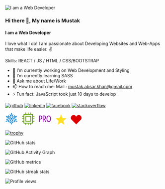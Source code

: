 ![I am a Web Developer](https://)
### Hi there 👋, My name is Mustak
#### I am a Web Developer

I love what I do! I am passionate about Developing Websites and Web-Apps that make life easier. ✌️

Skills: REACT / JS / HTML / CSS/BOOTSTRAP

- 🔭 I’m currently working on Web Development and Styling 
- 🌱 I’m currently learning SASS 
- 💬 Ask me about Life/Work 
- 📫 How to reach me: Mail : mustak.absar.khan@gmail.com 
- ⚡ Fun fact: JavaScript took just 10 days to develop 


[<img src='https://cdn.jsdelivr.net/npm/simple-icons@3.0.1/icons/github.svg' alt='github' height='40'>](https://github.com/MustakAbsarKhan)  [<img src='https://cdn.jsdelivr.net/npm/simple-icons@3.0.1/icons/linkedin.svg' alt='linkedin' height='40'>](https://www.linkedin.com/in/https://www.linkedin.com/in/mustakabsar//)  [<img src='https://cdn.jsdelivr.net/npm/simple-icons@3.0.1/icons/facebook.svg' alt='facebook' height='40'>](https://www.facebook.com/https://web.facebook.com/mohammadmustakabsar.khan)  [<img src='https://cdn.jsdelivr.net/npm/simple-icons@3.0.1/icons/stackoverflow.svg' alt='stackoverflow' height='40'>](https://stackoverflow.com/users/https://stackoverflow.com/users/12084859/mohammad-mustak-absar-khan)  

<a href='https://archiveprogram.github.com/'><img src='https://raw.githubusercontent.com/acervenky/animated-github-badges/master/assets/acbadge.gif' width='40' height='40'></a> <a href='https://docs.github.com/en/developers'><img src='https://raw.githubusercontent.com/acervenky/animated-github-badges/master/assets/devbadge.gif' width='40' height='40'></a> <a href='https://github.com/pricing'><img src='https://raw.githubusercontent.com/acervenky/animated-github-badges/master/assets/pro.gif' width='40' height='40'></a> <a href='https://stars.github.com/'><img src='https://raw.githubusercontent.com/acervenky/animated-github-badges/master/assets/starbadge.gif' width='35' height='35'></a> <a href='https://docs.github.com/en/github/supporting-the-open-source-community-with-github-sponsors'><img src='https://raw.githubusercontent.com/acervenky/animated-github-badges/master/assets/sponsorbadge.gif' width='35' height='35'></a> 

[![trophy](https://github-profile-trophy.vercel.app/?username=MustakAbsarKhan)](https://github.com/ryo-ma/github-profile-trophy)

![GitHub stats](https://github-readme-stats.vercel.app/api?username=MustakAbsarKhan&show_icons=true&count_private=true)  

![GitHub Activity Graph](https://activity-graph.herokuapp.com/graph?username=MustakAbsarKhan)  

![GitHub metrics](https://metrics.lecoq.io/MustakAbsarKhan)  

![GitHub streak stats](https://github-readme-streak-stats.herokuapp.com/?user=MustakAbsarKhan)  

![Profile views](https://gpvc.arturio.dev/MustakAbsarKhan)  
